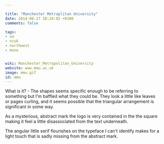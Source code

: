 ```yaml
---

title: "Manchester Metroplitan University"
date: 2014-06-27 18:24:02 +0100
comments: false

tags:
- ua
- ncuk
- northwest
- mono


wiki: Manchester_Metropolitan_University
website: www.mmu.ac.uk
image: mmu.gif
id: mmu
---
```


What is it? - The shapes seems specific enough to be referring to something but I'm baffled what they could be. They look a little like leaves or pages curling, and it seems possible that the triangular arrangement is significant in some way.

As a mysterious, abstract mark the logo is very contained in the the square making it feel a little disassociated from the text underneath.

The angular little serif flourishes on the typeface I can't identify makes for a light touch that is sadly missing from the abstract mark.
